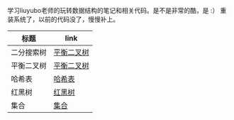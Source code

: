﻿学习liuyubo老师的玩转数据结构的笔记和相关代码。是不是非常的酷，是  :）
重装系统了，以前的代码没了，慢慢补上。

| 标题 | link |
|----------|----------|
| 二分搜索树 |[平衡二叉树](https://github.com/sanjiaomaojl/Data-structure/tree/master/src/BinarySearchTree)|
| 平衡二叉树 |[平衡二叉树](https://github.com/sanjiaomaojl/Data-structure/tree/master/src/AVLTree)|
| 哈希表 |[哈希表](https://github.com/sanjiaomaojl/Data-structure/tree/master/src/HashTable)|
| 红黑树 |[红黑树](https://github.com/sanjiaomaojl/Data-structure/tree/master/src/RBTree)|
| 集合 |[集合](https://github.com/sanjiaomaojl/Data-structure/tree/master/src/Set)|




